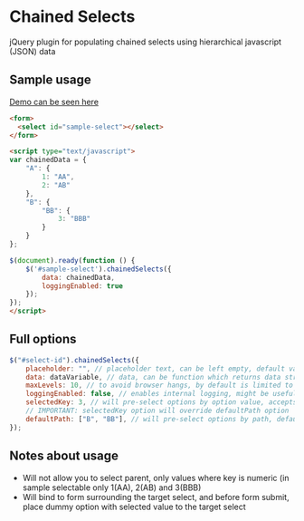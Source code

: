 # Chained Selects
jQuery plugin for populating chained selects using hierarchical javascript (JSON) data

## Sample usage

[Demo can be seen here](https://smarek.github.io/jquery-chained-selects/demo.html)

```html
<form>
  <select id="sample-select"></select>
</form>

<script type="text/javascript">
var chainedData = {
    "A": {
        1: "AA",
        2: "AB"
    },
    "B": {
        "BB": {
            3: "BBB"
        }
    }
};

$(document).ready(function () {
    $('#sample-select').chainedSelects({
        data: chainedData,
        loggingEnabled: true
    });
});
</script>
```

## Full options
```javascript
$("#select-id").chainedSelects({
    placeholder: "", // placeholder text, can be left empty, default value is ""
    data: dataVariable, // data, can be function which returns data structure, or plain variable, defaults to `{}`
    maxLevels: 10, // to avoid browser hangs, by default is limited to 10 levels of hierarchy, you can raise this if you need to
    loggingEnabled: false, // enables internal logging, might be useful for debugging, defaults to `false`
    selectedKey: 3, // will pre-select options by option value, accepts numeric or string (string for selecting either category, number for the final option), default to `false`
    // IMPORTANT: selectedKey option will override defaultPath option
    defaultPath: ["B", "BB"], // will pre-select options by path, defaults to `false`
});
```


## Notes about usage

- Will not allow you to select parent, only values where key is numeric (in sample selectable only 1(AA), 2(AB) and 3(BBB)
- Will bind to form surrounding the target select, and before form submit, place dummy option with selected value to the target select
